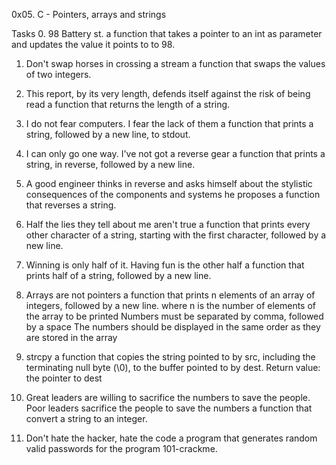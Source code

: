 0x05. C - Pointers, arrays and strings

Tasks
0. 98 Battery st.
 a function that takes a pointer to an int as parameter and updates the value it points to to 98.

1. Don't swap horses in crossing a stream
 a function that swaps the values of two integers.

2. This report, by its very length, defends itself against the risk of being read
 a function that returns the length of a string.

3. I do not fear computers. I fear the lack of them
 a function that prints a string, followed by a new line, to stdout.

4. I can only go one way. I've not got a reverse gear
 a function that prints a string, in reverse, followed by a new line.

5. A good engineer thinks in reverse and asks himself about the stylistic consequences of the components and systems he proposes
 a function that reverses a string.

6. Half the lies they tell about me aren't true
 a function that prints every other character of a string, starting with the first character, followed by a new line.

7. Winning is only half of it. Having fun is the other half
 a function that prints half of a string, followed by a new line.

8. Arrays are not pointers
 a function that prints n elements of an array of integers, followed by a new line.
where n is the number of elements of the array to be printed
Numbers must be separated by comma, followed by a space
The numbers should be displayed in the same order as they are stored in the array

9. strcpy
 a function that copies the string pointed to by src, including the terminating null byte (\0), to the buffer pointed to by dest.
Return value: the pointer to dest

10. Great leaders are willing to sacrifice the numbers to save the people. Poor leaders sacrifice the people to save the numbers
 a function that convert a string to an integer.

11. Don't hate the hacker, hate the code
 a program that generates random valid passwords for the program 101-crackme.
